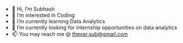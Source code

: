 - 👋 Hi, I’m Subhash
- 👀 I’m interested in Coding
- 🌱 I’m currently learning Data Analytics
- 💞️ I’m currently looking for internship opportunities on data analytics
- 📫 You may reach me @ thevar.sub@gmail.com

<!---
bugsnflaws/bugsnflaws is a ✨ special ✨ repository because its `README.md` (this file) appears on your GitHub profile.
You can click the Preview link to take a look at your changes.
--->
